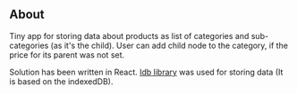 ## About

Tiny app for storing data about products as list of categories and sub-categories (as it's the child). User can add child node to the category, if the price for its parent was not set.

Solution has been written in React.
[Idb library](https://github.com/jakearchibald/idb) was used for storing data (It is based on the indexedDB).
